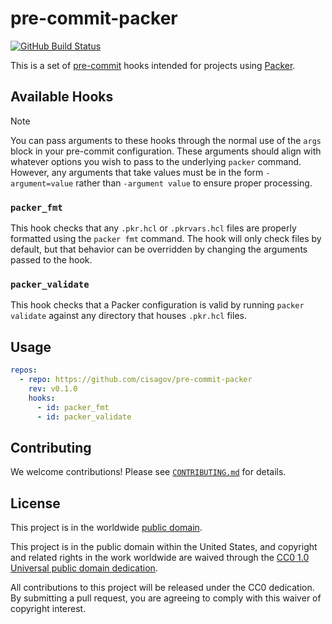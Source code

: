 # pre-commit-packer #

[![GitHub Build Status](https://github.com/cisagov/pre-commit-packer/workflows/build/badge.svg)](https://github.com/cisagov/pre-commit-packer/actions)

This is a set of [pre-commit](https://pre-commit.com) hooks intended for
projects using [Packer](https://www.packer.io/).

## Available Hooks ##

> [!NOTE]
> You can pass arguments to these hooks through the normal use of the `args` block
> in your pre-commit configuration. These arguments should align with whatever options
> you wish to pass to the underlying `packer` command. However, any arguments that
> take values must be in the form `-argument=value` rather than `-argument value`
> to ensure proper processing.

### `packer_fmt` ###

This hook checks that any `.pkr.hcl` or `.pkrvars.hcl` files are properly formatted
using the `packer fmt` command. The hook will only check files by default, but that
behavior can be overridden by changing the arguments passed to the hook.

### `packer_validate` ###

This hook checks that a Packer configuration is valid by running `packer validate`
against any directory that houses `.pkr.hcl` files.

## Usage ##

```yaml
repos:
  - repo: https://github.com/cisagov/pre-commit-packer
    rev: v0.1.0
    hooks:
      - id: packer_fmt
      - id: packer_validate
```

## Contributing ##

We welcome contributions!  Please see [`CONTRIBUTING.md`](CONTRIBUTING.md) for
details.

## License ##

This project is in the worldwide [public domain](LICENSE).

This project is in the public domain within the United States, and
copyright and related rights in the work worldwide are waived through
the [CC0 1.0 Universal public domain
dedication](https://creativecommons.org/publicdomain/zero/1.0/).

All contributions to this project will be released under the CC0
dedication. By submitting a pull request, you are agreeing to comply
with this waiver of copyright interest.
